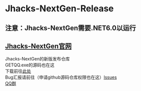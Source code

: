 # Jhacks-NextGen-Release
## 注意：Jhacks-NextGen需要.NET6.0以运行
## [Jhacks-NextGen官网](https://jhacks.xiaojiang233.top/)
Jhacks-NextGen的新版发布仓库<br>
GETQQ.exe的源码也在这<br>
下载前往[此处](https://github.com/xiaojiangxj233/Jhacks-NextGen-Release/releases)<br>
Bug汇报请前往（申请github源码仓库权限也在这）[Issues](https://github.com/xiaojiangxj233/Jhacks-NextGen-Release/issues)<br>
[QQ群](https://qm.qq.com/cgi-bin/qm/qr?k=KBXdszckZORIyvIPoGUQ-N3AXzxLV_8w&jump_from=webapi&authKey=KNH0Jehi+S9f82d7tEYep7CGILDJ1KOyLNlqVxTmVIoJQ4U+MVts104+i4xVceUA)
